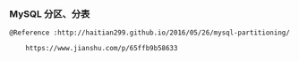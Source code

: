 ### MySQL 分区、分表
```$
@Reference :http://haitian299.github.io/2016/05/26/mysql-partitioning/

    https://www.jianshu.com/p/65ffb9b58633
```